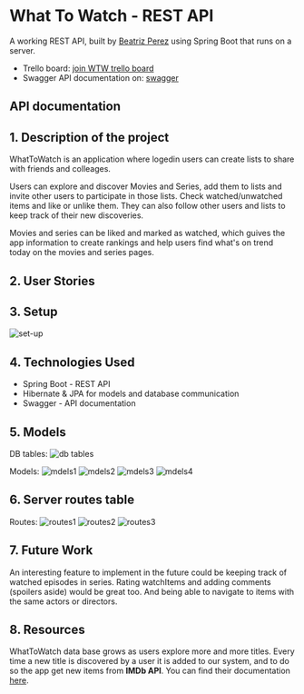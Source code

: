 # What To Watch - REST API

A working REST API, built by [Beatriz Perez](https://github.com/beatriz-perez) using Spring Boot that runs on a server.

* Trello board: [join WTW trello board](https://trello.com/invite/b/6vu1AH4D/6b9ddcb9b22acd1688b9fc1ebf9efcc7/whattowatch-final-project)
* Swagger API documentation on: [swagger](http://localhost:5005/swagger-ui.html)

## API documentation

## 1. Description of the project

WhatToWatch is an application where logedin users can create lists to share with friends and colleages.

Users can explore and discover Movies and Series, add them to lists and invite other users to participate in those lists. Check watched/unwatched items and like or unlike them.
They can also follow other users and lists to keep track of their new discoveries.

Movies and series can be liked and marked as watched, which guives the app information to create rankings and help users find what's on trend today on the movies and series pages.

## 2. User Stories


## 3. Setup

![set-up](./src/images/spring-initializr-setup.png)

## 4. Technologies Used

- Spring Boot - REST API 
- Hibernate & JPA for models and database communication
- Swagger - API documentation

## 5. Models

DB tables:
![db tables](./src/images/finalDBtables.png)

Models:
![mdels1](./src/images/models1.png)
![mdels2](./src/images/models2.png)
![mdels3](./src/images/models3.png)
![mdels4](./src/images/models4.png)

## 6. Server routes table

Routes:
![routes1](./src/images/routes1.png)
![routes2](./src/images/routes2.png)
![routes3](./src/images/routes3.png)

## 7. Future Work

An interesting feature to implement in the future could be keeping track of watched episodes in series.
Rating watchItems and adding comments (spoilers aside) would be great too. And being able to navigate to items with the same actors or directors.

## 8. Resources

WhatToWatch data base grows as users explore more and more titles. Every time a new title is discovered by a user it is added to our system, and to do so the app get new items from **IMDb API**.
You can find their documentation [here](https://imdb-api.com/api).
